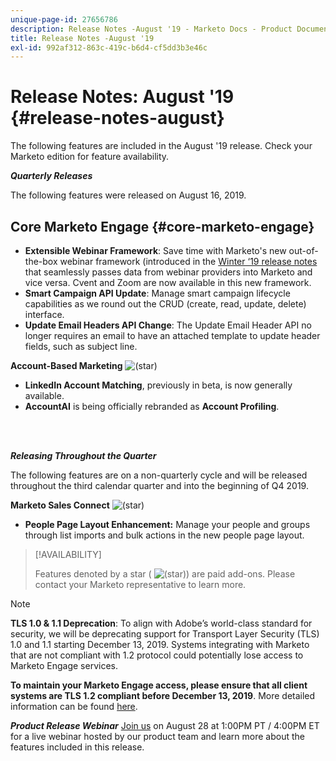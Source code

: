 ```yaml
---
unique-page-id: 27656786
description: Release Notes -August '19 - Marketo Docs - Product Documentation
title: Release Notes -August '19
exl-id: 992af312-863c-419c-b6d4-cf5dd3b3e46c
---
```

# Release Notes: August '19 {#release-notes-august}

The following features are included in the August '19 release. Check your Marketo edition for feature availability.

**_Quarterly Releases_**

The following features were released on August 16, 2019.

## Core Marketo Engage {#core-marketo-engage}

* **Extensible Webinar Framework**: Save time with Marketo's new out-of-the-box webinar framework (introduced in the [Winter ‘19 release notes](/help/marketo/release-notes/2019/release-notes-winter-19.md) that seamlessly passes data from webinar providers into Marketo and vice versa. Cvent and Zoom are now available in this new framework.
* **Smart Campaign API Update**: Manage smart campaign lifecycle capabilities as we round out the CRUD (create, read, update, delete) interface.
* **Update Email Headers API Change**: The Update Email Header API no longer requires an email to have an attached template to update header fields, such as subject line.

**Account-Based Marketing** ![(star)](assets/star-yellow.svg)

* **LinkedIn Account Matching**, previously in beta, is now generally available.
* **AccountAI** is being officially rebranded as **Account Profiling**.

<br>&nbsp;

**_Releasing Throughout the Quarter_**

The following features are on a non-quarterly cycle and will be released throughout the third calendar quarter and into the beginning of Q4 2019.

**Marketo Sales Connect** ![(star)](assets/star-yellow.svg)

* **People Page Layout Enhancement:** Manage your people and groups through list imports and bulk actions in the new people page layout.

>[!AVAILABILITY]
>
>Features denoted by a star ( ![(star)](assets/star-yellow.svg)) are paid add-ons. Please contact your Marketo representative to learn more.

>[!NOTE]
>
>**TLS 1.0 & 1.1 Deprecation**: To align with Adobe’s world-class standard for security, we will be deprecating support for Transport Layer Security (TLS) 1.0 and 1.1 starting December 13, 2019. Systems integrating with Marketo that are not compliant with 1.2 protocol could potentially lose access to Marketo Engage services.
>
>**To maintain your Marketo Engage access, please ensure that all client systems are TLS 1.2 compliant before December 13, 2019**. More detailed information can be found [here](https://nation.marketo.com/docs/DOC-7059-tls-10-11-deprecation-faq).

**_Product Release Webinar_** [Join us](https://engage.marketo.com/August_19_Release_Webinar.html) on August 28 at 1:00PM PT / 4:00PM ET for a live webinar hosted by our product team and learn more about the features included in this release.
